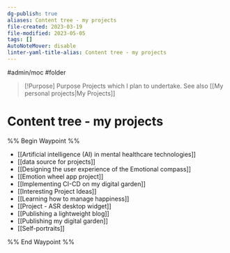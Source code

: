 ```yaml
---
dg-publish: true
aliases: Content tree - my projects
file-created: 2023-03-19
file-modified: 2023-05-05
tags: []
AutoNoteMover: disable
linter-yaml-title-alias: Content tree - my projects
---
```

#admin/moc #folder

> [!Purpose] Purpose
> Projects which I plan to undertake. See also [[My personal projects|My Projects]]
# Content tree - my projects

%% Begin Waypoint %%
- [[Artificial intelligence (AI) in mental healthcare technologies]]
- [[data source for projects]]
- [[Designing the user experience of the Emotional compass]]
- [[Emotion wheel app project]]
- [[Implementing CI-CD on my digital garden]]
- [[Interesting Project Ideas]]
- [[Learning how to manage happiness]]
- [[Project - ASR desktop widget]]
- [[Publishing a lightweight blog]]
- [[Publishing my digital garden]]
- [[Self-portraits]]

%% End Waypoint %%
